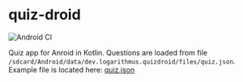 # quiz-droid

![Android CI](https://github.com/Logarithmus/quiz-droid/workflows/Android%20CI/badge.svg)

Quiz app for Anroid in Kotlin.
Questions are loaded from file `/sdcard/Android/data/dev.logarithmus.quizdroid/files/quiz.json`.
Example file is located here: [quiz.json](https://github.com/Logarithmus/quiz-droid/blob/master/app/quiz.json)
